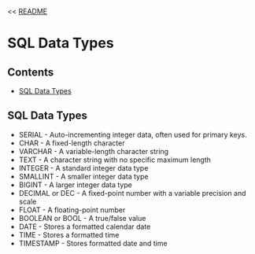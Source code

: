 << [README](README.md)
# SQL Data Types

## Contents
- [SQL Data Types](#sql-data-types)

## SQL Data Types
- SERIAL - Auto-incrementing integer data, often used for primary keys.
- CHAR - A fixed-length character
- VARCHAR - A variable-length character string
- TEXT - A character string with no specific maximum length
- INTEGER - A standard integer data type
- SMALLINT - A smaller integer data type
- BIGINT - A larger integer data type
- DECIMAL or DEC - A fixed-point number with a variable precision and scale
- FLOAT - A floating-point number
- BOOLEAN or BOOL - A true/false value
- DATE - Stores a formatted calendar date
- TIME - Stores a formatted time
- TIMESTAMP - Stores formatted date and time